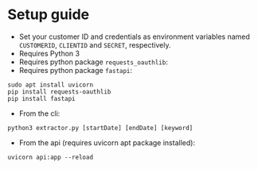 # Setup guide

* Set your customer ID and credentials as environment variables named `CUSTOMERID`, `CLIENTID` and `SECRET`, respectively.
* Requires Python 3
* Requires python package ``requests_oauthlib``:
* Requires python package ``fastapi``:

```
sudo apt install uvicorn
pip install requests-oauthlib
pip install fastapi
```

* From the cli:

```
python3 extractor.py [startDate] [endDate] [keyword]
```

* From the api (requires uvicorn apt package installed):

```
uvicorn api:app --reload
```

